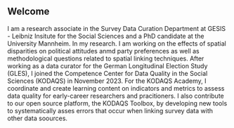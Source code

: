 ## Welcome

I am a research associate in the Survey Data Curation Department at GESIS - Leibniz Insitute for the Social Sciences and a PhD candidate at the University Mannheim.
In my research. I am working on the effects of spatial disparities on political attitudes anmd party preferences as well as methodological questions related to spatial linking techniques. After working as a data curator for the German Longitudinal Election Study (GLES), I joined the Competence Center for Data Quality in the Social Sciences (KODAQS) in November 2023. For the KODAQS Academy, I coordinate and create learning content on indicators and metrics to assess data quality for early-career researchers and pracitioners. I also contribute to our open source platform, the KODAQS Toolbox, by developing new tools to systematically asses errors that occur when linking survey data with other data soources.

<!--
**annestroppe/annestroppe** is a ✨ _special_ ✨ repository because its `README.md` (this file) appears on your GitHub profile.

Here are some ideas to get you started:

- 🔭 I’m currently working on ...
- 🌱 I’m currently learning ...
- 👯 I’m looking to collaborate on ...
- 🤔 I’m looking for help with ...
- 💬 Ask me about ...
- 📫 How to reach me: ...
- 😄 Pronouns: ...
- ⚡ Fun fact: ...
-->
